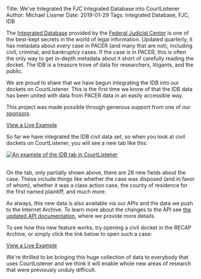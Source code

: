 Title: We've Integrated the FJC Integrated Database into CourtListener
Author: Michael Lissner
Date: 2019-01-29
Tags: Integrated Database, FJC, IDB


The [Integrated Database][idb] provided by the [Federal Judicial Center][fjc] is one of the best-kept secrets in the world of legal information. Updated quarterly, it has metadata about *every* case in PACER (and many that are not), including civil, criminal, and bankruptcy cases. If the case is in PACER, this is often the only way to get in-depth metadata about it short of carefully reading the docket. The IDB is a treasure trove of data for researchers, litigants, and the public. 

We are proud to share that we have begun integrating the IDB into our dockets on CourtListener. This is the first time we know of that the IDB data has been united with data from PACER data in an easily accessible way.

This project was made possible through generous support from one of our [sponsors][sponsors].

<p class="text-center">
    <a href="https://www.courtlistener.com/docket/4214664/idb/national-veterans-legal-services-program-v-united-states/"
       class="btn btn-primary btn-lg">View a Live Example</a>
</p>

So far we have integrated the IDB civil data set, so when you look at civil dockets on CourtListener, you will see a new tab like this:

<div class="text-center">
    <a href="https://www.courtlistener.com/docket/4214664/idb/national-veterans-legal-services-program-v-united-states/">
        <img src="{filename}/images/idb/idb-tab-example.png"
             alt="An example of the IDB tab in CourtListener"
             class="img-responsive border">
    </a>
</div>
<div class="clearfix"></div>

<br>

On the tab, only partially shown above, there are 28 new fields about the case. These include things like whether the case was disposed (and in favor of whom), whether it was a class action case, the county of residence for the first named plaintiff, and much more. 

As always, this new data is also available via our APIs and the data we push to the Internet Archive. To learn more about the changes to the API see [the updated API documentation][api], where we provide more details. 

To see how this new feature works, try opening a civil docket in the RECAP Archive, or simply click the link below to open such a case:

<p class="text-center">
    <a href="https://www.courtlistener.com/docket/4214664/idb/national-veterans-legal-services-program-v-united-states/"
       class="btn btn-primary btn-lg">View a Live Example</a>
</p>

We're thrilled to be bringing this huge collection of data to everybody that uses CourtListener and we think it will enable whole new areas of research that were previously unduly difficult. 

 
[idb]: https://www.fjc.gov/research/idb
[fjc]: https://www.fjc.gov/
[api]: https://www.courtlistener.com/api/rest-info/#api-change-log
[sponsors]: {filename}/pages/sponsors.md
